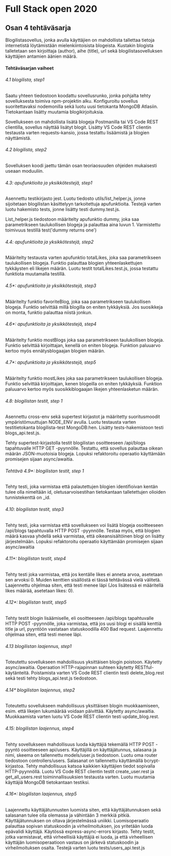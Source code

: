 # Full Stack open 2020
## Osan 4 tehtäväsarja

Blogilistasovellus, jonka avulla käyttäjien on mahdollista tallettaa tietoja internetistä löytämistään mielenkiintoisista blogeista. 
Kustakin blogista talletetaan sen kirjoittaja (author), aihe (title), url sekä blogilistasovelluksen käyttäjien antamien äänien määrä.

#### Tehtäväsarjan vaiheet

###### 4.1 blogilista, step1
Saatu yhteen tiedostoon koodattu sovellusrunko, jonka pohjalta tehty sovelluksesta toimiva npm-projektin alku.
Konfiguroitu sovellus suoritettavaksi nodemonilla sekä luotu uusi tietokanta MongoDB Atlasiin.
Tietokantaan lisätty muutamia blogikirjoituksia.

Sovellukseen on mahdollista lisätä blogeja Postmanilla tai VS Code REST clientilla, sovellus näyttää lisätyt blogit.
Lisätty VS Code REST clientin testausta varten requests-kansio, jossa testattu lisäämistä ja blogien näyttämistä.

###### 4.2 blogilista, step2
Sovelluksen koodi jaettu tämän osan teoriaosuuden ohjeiden mukaisesti useaan moduuliin.

###### 4.3: apufunktioita ja yksikkötestejä, step1
Asennettu testikirjasto jest.
Luotu tiedosto utils/list_helper.js, jonne sijoitetaan blogilistan käsittelyyn tarkoitettuja apufunktioita. 
Testejä varten luotu hakemisto tests, jonne lisätty testi dummy.test.js.

List_helper.js tiedostoon määritelty apufunktio dummy, joka saa parametrikseen taulukollisen blogeja ja palauttaa aina luvun 1.
Varmistettu toimivuus testillä test('dummy returns one')

###### 4.4: apufunktioita ja yksikkötestejä, step2
Määritelty testausta varten apufunktio totalLikes, joka saa parametrikseen taulukollisen blogeja. 
Funktio palauttaa blogien yhteenlaskettujen tykkäysten eli likejen määrän.
Luotu testit totalLikes.test.js, jossa testattu funktiota muutamalla testillä.

###### 4.5*: apufunktioita ja yksikkötestejä, step3
Määritelty funktio favoriteBlog, joka saa parametrikseen taulukollisen blogeja.
Funktio selvittää millä blogilla on eniten tykkäyksiä. Jos suosikkeja on monta, funktio palauttaa niistä jonkun.

###### 4.6*: apufunktioita ja yksikkötestejä, step4
Määritelty funktio mostBlogs joka saa parametrikseen taulukollisen blogeja. 
Funktio selvittää kirjoittajan, kenellä on eniten blogeja. 
Funktion paluuarvo kertoo myös ennätysblogaajan blogien määrän.

###### 4.7*: apufunktioita ja yksikkötestejä, step5
Määritelty funktio mostLikes joka saa parametrikseen taulukollisen blogeja. 
Funktio selvittää kirjoittajan, kenen blogeilla on eniten tykkäyksiä. 
Funktion paluuarvo kertoo myös suosikkiblogaajan likejen yhteenlasketun määrän.

###### 4.8: blogilistan testit, step 1
Asennettu cross-env sekä supertest kirjastot ja määritetty suoritusmoodit ympäristömuuttujan NODE_ENV avulla.
Luotu testausta varten testitietokanta blogilista-test MongoDB:hen.
Lisätty tests-hakemistoon testi blogs_api.test.js.

Tehty supertest-kirjastolla testit blogilistan osoitteeseen /api/blogs tapahtuvalle HTTP GET -pyynnölle. 
Testattu, että sovellus palauttaa oikean määrän JSON-muotoisia blogeja.
Lopuksi refaktoroitu operaatio käyttämään promisejen sijaan async/awaitia.

###### Tehtävä 4.9*: blogilistan testit, step 1
Tehty testi, joka varmistaa että palautettujen blogien identifioivan kentän tulee olla nimeltään id, oletusarvoisestihan tietokantaan talletettujen olioiden tunnistekenttä on _id.

###### 4.10: blogilistan testit, step3
Tehty testi, joka varmistaa että sovellukseen voi lisätä blogeja osoitteeseen /api/blogs tapahtuvalla HTTP POST -pyynnölle. 
Testaa myös, että blogien määrä kasvaa yhdellä sekä varmistaa, että oikeansisältöinen blogi on lisätty järjestelmään.
Lopuksi refaktoroitu operaatio käyttämään promisejen sijaan async/awaitia

###### 4.11*: blogilistan testit, step4
Tehty testi joka varmistaa, että jos kentälle likes ei anneta arvoa, asetetaan sen arvoksi 0. 
Muiden kenttien sisällöstä ei tässä tehtävässä vielä välitetä.
Laajennettu ohjelmaa siten, että testi menee läpi (Jos lisätessä ei määritellä likes määrää, asetetaan likes: 0).

###### 4.12*: blogilistan testit, step5
Tehty testit blogin lisäämiselle, eli osoitteeseen /api/blogs tapahtuvalle HTTP POST -pyynnölle, joka varmistaa, että jos uusi blogi ei sisällä kenttiä title ja url, pyyntöön vastataan statuskoodilla 400 Bad request.
Laajennettu ohjelmaa siten, että testi menee läpi.

###### 4.13 blogilistan laajennus, step1
Toteutettu sovellukseen mahdollisuus yksittäisen blogin poistoon.
Käytetty async/awaitia. Operaation HTTP-rajapinnan suhteen käytetty RESTful-käytänteitä.
Poistamista varten VS Code REST clientin testi delete_blog.rest sekä testi tehty blogs_api.test.js tiedostoon.

###### 4.14* blogilistan laajennus, step2
Toteutettu sovellukseen mahdollisuus yksittäisen blogin muokkaamiseen, esim. että likejen lukumäärää voidaan päivittää. Käytetty async/awaitia.
Muokkaamista varten luotu VS Code REST clientin testi update_blog.rest.

###### 4.15: blogilistan laajennus, step4
Tehty sovellukseen mahdollisuus luoda käyttäjiä tekemällä HTTP POST -pyyntö osoitteeseen api/users. 
Käyttäjillä on käyttäjätunnus, salasana ja nimi, skeema on tallennettu models/user.js tiedostoon.
Luotu oma router tiedostoon controllers/users. Salasanat on tallennettu käyttämällä bcrypt-kirjastoa.
Tehty mahdollisuus katsoa kaikkien käyttäjien tiedot sopivalla HTTP-pyynnöllä.
Luotu VS Code REST clientin testit create_user.rest ja get_all_users.rest toiminnallisuuksien testausta varten.
Luotu muutamia käyttäjiä MongoDB tietokantaan testiksi.

###### 4.16*: blogilistan laajennus, step5
Laajennettu käyttäjätunnusten luomista siten, että käyttäjätunnuksen sekä salasanan tulee olla olemassa ja vähintään 3 merkkiä pitkiä. Käyttäjätunnuksen on oltava järjestelmässä uniikki.
Luomisoperaatio palauttaa sopivan statuskoodin ja virheilmoituksen, jos yritetään luoda epävalidi käyttäjä. Käytössä express-async-errors kirjasto. Tehty testit, jotka varmistavat, että virheellisiä käyttäjiä ei luoda, ja että virheellisen käyttäjän luomisoperaatioon vastaus on järkevä statuskoodin ja virheilmoituksen osalta.
Testejä varten luotu tests/users_api.test.js